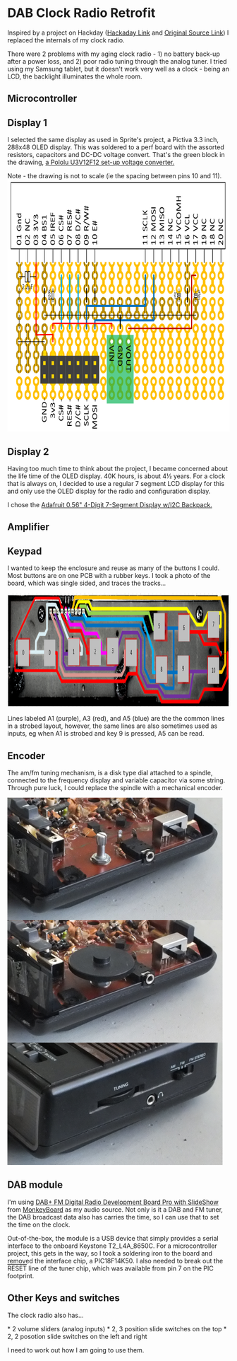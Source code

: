 <html>
<head></head>
<body>

# DAB Clock Radio Retrofit
<p>
Inspired by a project on Hackday (<a href="http://hackaday.com/2014/09/18/sprite_tm-puts-linux-in-a-clock-radio/">Hackaday Link</a> and <a href="http://spritesmods.com/?art=clockradio&page=1">Original Source Link</a>) I replaced the internals
of my clock radio.
</p>
<p>
There were 2 problems with my aging clock radio - 1) no battery back-up after a power loss, and 2) poor radio tuning through the analog tuner.
I tried using my Samsung tablet, but it doesn't work very well as a clock - being an LCD, the backlight illuminates the whole room.
</p>

## Microcontroller

## Display 1
<p>I selected the same display as used in Sprite's project, a Pictiva 3.3 inch, 288x48 OLED display.  
This was soldered to a perf board with the assorted resistors, capacitors and DC-DC voltage convert.  
That's the green block in the drawing, <a href="https://www.pololu.com/product/2117">a Pololu U3V12F12 set-up voltage converter.</a>
</p>
<p>
Note - the drawing is not to scale (ie the spacing between pins 10 and 11).

<img src="images/Pictiva.png" style="widows:793px; height:570px;" />
</p>

## Display 2

<p>Having too much time to think about the project, I became concerned about the life time of the OLED display.  40K hours, is about 
4&half; years.  For a clock that is always on, I decided to use a regular 7 segment LCD display for this and only
use the OLED display for the radio and configuration display.
</p>
<p>
I chose the <a href="https://www.adafruit.com/product/878">Adafruit 0.56" 4-Digit 7-Segment Display w/I2C Backpack.</a>
</p>

## Amplifier

## Keypad
<p>
I wanted to keep the enclosure and reuse as many of the buttons I could.  Most buttons are on one PCB with a rubber keys.
I took a photo of the board, which was single sided, and traces the tracks...
</p>
<img src="images/keypad.png" style="widows:1112px; height:258px;" />
<p>
Lines labeled A1 (purple), A3 (red), and A5 (blue) are the the common lines in a strobed layout, however, the same lines are 
also sometimes used as inputs, eg when A1 is strobed and key 9 is pressed, A5 can be read.
</p>

## Encoder
<p>The am/fm tuning mechanism, is a disk type dial attached to a spindle, connected to the frequency display and variable capacitor via 
some string.  Through pure luck, I could replace the spindle with a mechanical encoder.
</p>
<img src="images/encoder.png" style="widows:488px; height:831px;" />


## DAB module
<p>
I'm using <a href="http://www.monkeyboard.org/products/85-developmentboard/85-dab-dab-fm-digital-radio-development-board-pro">DAB+ FM Digital Radio Development Board Pro with SlideShow</a> from <a href="http://www.monkeyboard.org/">MonkeyBoard</a>
as my audio source.  Not only is it a DAB and FM tuner, the DAB broadcast data also has carries the time, so I can use that to set the time on the clock.
</p>
<p>
Out-of-the-box, the module is a USB device that simply provides a serial interface to the onboard Keystone T2_L4A_8650C.  
For a microcontroller project, this gets in the way, so I took a soldering iron to the board and removed the interface chip, a PIC18F14K50.
I also needed to break out the <a style="border-top: solid; border-top-color: black; border-top-width: 1px;">RESET</a> line of the tuner chip,
which was available from pin 7 on the PIC footprint.
</p>

## Other Keys and switches
<p>The clock radio also has...</p>
 * 2 volume sliders (analog inputs)
 * 2, 3 position slide switches on the top
 * 2, 2 posotion slide switches on the left and right

<p>I need to work out how I am going to use them.</p>

</body>
</html>